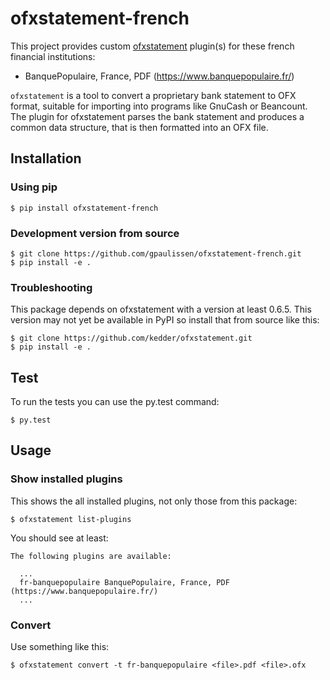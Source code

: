 # ofxstatement-french

This project provides custom
[ofxstatement](https://github.com/kedder/ofxstatement) plugin(s) for these french
financial institutions:
- BanquePopulaire, France, PDF (https://www.banquepopulaire.fr/)

`ofxstatement` is a tool to convert a proprietary bank statement to OFX
format, suitable for importing into programs like GnuCash or Beancount. The
plugin for ofxstatement parses the bank statement and produces a common data
structure, that is then formatted into an OFX file.

## Installation

### Using pip

```
$ pip install ofxstatement-french
```

### Development version from source

```
$ git clone https://github.com/gpaulissen/ofxstatement-french.git
$ pip install -e .
```

### Troubleshooting

This package depends on ofxstatement with a version at least 0.6.5. This
version may not yet be available in PyPI so install that from source like
this:
```
$ git clone https://github.com/kedder/ofxstatement.git
$ pip install -e .
```

## Test

To run the tests you can use the py.test command:

```
$ py.test
```

## Usage

### Show installed plugins

This shows the all installed plugins, not only those from this package:

```
$ ofxstatement list-plugins
```

You should see at least:

```
The following plugins are available:

  ...
  fr-banquepopulaire BanquePopulaire, France, PDF (https://www.banquepopulaire.fr/)
  ...

```
### Convert

Use something like this:

```
$ ofxstatement convert -t fr-banquepopulaire <file>.pdf <file>.ofx
```
